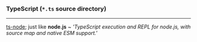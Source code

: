 ### TypeScript (`*.ts` source directory)
___
[ts-node](https://www.npmjs.com/package/ts-node); just like __node.js__ ~ *'TypeScript execution and REPL for node.js, with source map and native ESM support.'*
